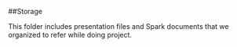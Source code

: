 ##Storage

This folder includes presentation files and Spark documents that we organized to refer while doing project.
